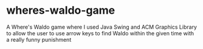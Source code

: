 # wheres-waldo-game
A Where's Waldo game where I used Java Swing and ACM Graphics Library to allow the user to use arrow keys to find Waldo within the given time with a really funny punishment
